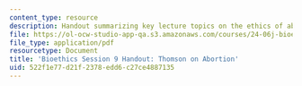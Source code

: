 ```yaml
---
content_type: resource
description: Handout summarizing key lecture topics on the ethics of abortion.
file: https://ol-ocw-studio-app-qa.s3.amazonaws.com/courses/24-06j-bioethics-spring-2009/522f1e77d21f2378edd6c27ce4887135_MIT24_06Js09_handout10.pdf
file_type: application/pdf
resourcetype: Document
title: 'Bioethics Session 9 Handout: Thomson on Abortion'
uid: 522f1e77-d21f-2378-edd6-c27ce4887135
---
```


